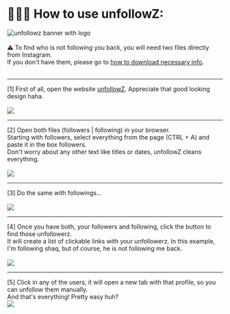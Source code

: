 # 👨🏻‍🏫 How to use unfollowZ:<br>
<picture><img src="https://github.com/ndamatta/unfollowz/assets/105658793/ff980da6-a554-445f-acf9-0b86c7bb7217" alt="unfollowz banner with logo"></picture><br>
<br>
⚠️ To find who is not following you back, you will need two files directly from Instagram.<br>
If you don't have them, please go to <a href="https://github.com/ndamatta/unfollowz/blob/main/howToDownloadInfo.md">how to download necessary info</a>.<br>
<br>
___
[1] First of all, open the website <a href="https://ndamatta.github.io/unfollowz/">unfollowZ</a>. Appreciate that good looking design haha.<br>
<br>
<picture><img src="https://github.com/ndamatta/unfollowz/assets/105658793/ab52cc08-7e56-4069-9950-442bcf5980e9"></picture>
<br>
___
[2] Open both files (followers | following) in your browser.<br>
Starting with followers, select everything from the page (CTRL + A) and paste it in the box followers.<br>
Don't worry about any other text like titles or dates, unfollowZ cleans everything.<br>
<br>
<picture><img src="https://github.com/ndamatta/unfollowz/assets/105658793/75a75ad1-74ea-4572-9d24-c4873c8993d2"></picture>
<br>
___
[3] Do the same with followings...<br>
<br>
<picture><img src="https://github.com/ndamatta/unfollowz/assets/105658793/79bd3b05-89e5-48dc-bfa3-1a26f640a722"></picture>
<br>
___
[4] Once you have both, your followers and following, click the button to find those unfollowerz.<br>
It will create a list of clickable links with your unfollowerz. In this example, I'm following shaq, but of course, he is not following me back.<br>
<br>
<picture><img src="https://github.com/ndamatta/unfollowz/assets/105658793/09f3cec1-5d33-4cfd-9948-6c84224b54f1"></picture>
<br>
___
[5] Click in any of the users, it will open a new tab with that profile, so you can unfollow them manually.<br>
And that's everything! Pretty easy huh? 
<br>
<picture><img src="https://github.com/ndamatta/unfollowz/assets/105658793/f6f039b3-48b1-4801-ae27-1cee25c6edf1"></picture>
<br>

